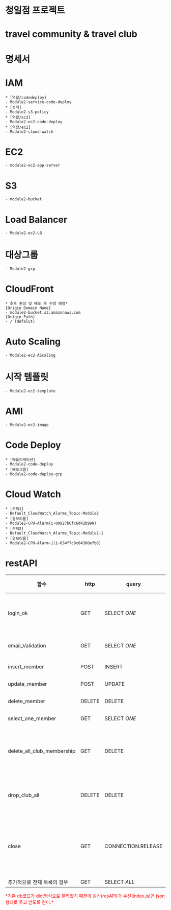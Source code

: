# 청일점 프로젝트
# travel community & travel club

# 명세서
# IAM
	* [역할/codedeploy]
	- Module2-service-code-deploy
	* [정책]
	- Module2-s3-policy
	* [역할/ec2]
	- Module2-ec2-code-deploy
	* [역할/ec2]
	- Module2-cloud-watch
# EC2
	- module2-ec2-app-server
# S3
	- module2-bucket

# Load Balancer
	- Module2-ec2-LB

# 대상그룹
	- Module2-grp
# CloudFront
    * 추후 완성 및 배포 후 수정 예정*
	[Origin Domain Name]
	- module2-bucket.s3.amazonaws.com
	[Origin Path]
	- / (defalut)
# Auto Scaling
	- Module2-ec2-AScaling
# 시작 템플릿
	- Module2-ec2-template
# AMI
	- Module2-ec2-image

# Code Deploy
	* [애플리케이션]
	- Module2-code-deploy
	* [배포그룹]
	- Module2-code-deploy-grp

# Cloud Watch
	* [주제1]
	- Default_CloudWatch_Alarms_Topic-Module2
	* [경보이름]
	- Module2-CPU-Alarm(i-00927b6fc6d42b998)
	* [주제2]
	- Default_CloudWatch_Alarms_Topic-Module2-1
	* [경보이름]
	- Module2-CPU-Alarm-1(i-034f7c8c04308efb8)

# restAPI

|함수 |http|query|sql 결과값 가져오는 것|설명|
|------|-----|-----|----|------------------|
|login_ok|GET|SELECT *ONE*|fetchone()|이메일 페스워드 확인|
|email_Validation|GET|SELECT *ONE*|fetchone()|이메일 검증|
|insert_member|POST|INSERT|-|유저 등록|
|update_member|POST|UPDATE|-|유저 수정|
|delete_member|DELETE|DELETE|-|유저 탈퇴|
|select_one_member|GET|SELECT *ONE*|fetchone()|유저정보|
|delete_all_club_membership|GET|DELETE|-|회원탈퇴 클럽멤버십 삭제|
|drop_club_all|DELETE|DELETE|-|생성한 클럽 전체 탈퇴|
|close|GET|CONNECTION.RELEASE|-|error발생시 수행되던 것. 연결 끊기|
|추가적으로 전체 목록의 경우|GET|SELECT *ALL*|fetchall()|-|

<span style="color:red">
*기존 db코드가 dict형식으로 불러왔기 때문에 송신(resAPI)과 수신(index.js)은 json형태로 주고 받도록 한다.*
</span>